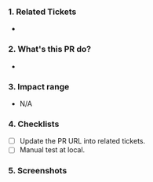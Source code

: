 ### 1. Related Tickets

- 

### 2. What's this PR do?

-

### 3. Impact range

- N/A

### 4. Checklists

- [ ] Update the PR URL into related tickets.
- [ ] Manual test at local.

### 5. Screenshots
